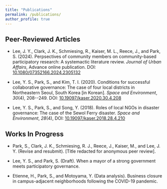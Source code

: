 ```yaml
---
title: "Publications"
permalink: /publications/
author_profile: true
---
```


## Peer-Reviewed Articles

- Lee, J. Y., Clark, J. K., Schmiesing, R., Kaiser, M. L., Reece, J., and Park, S. (2024). Perpsectives of community members on community-based participatory research: A systemactic literature review. *Journal of Urban Affairs*, Advance online publication. DOI: [10.1080/07352166.2024.2305132](https://doi.org/10.1080/07352166.2024.2305132)

- Lee, Y. S., Park, S., and Kim, T. I. (2020). Conditions for successful collaborative governance: The case of four local districts in Northeastern Seoul, South Korea \[in Korean\]. *Space and Environment*, *30*(4), 208--249. DOI: [10.19097/kaser.2020.30.4.208](https://doi.org/10.19097/kaser.2020.30.4.208)

- Lee, Y. S., Park, S., and Song, Y. (2018). Roles of local NGOs in disaster governance: The case of the Sewol Ferry disaster. *Space and Environment*, *28*(4), DOI: [10.19097/kaser.2018.28.4.210](https://doi.org/10.19097/kaser.2018.28.4.210)

## Works In Progress

- Park, S., Clark, J. K., Schmiesing, R. J., Reece, J., Kaiser, M., and Lee, J. Y. (Revise and resubmit). \[Title redacted for anonymous peer review\].

- Lee, Y. S., and Park, S. (Draft). When a mayor of a strong government meets participatory governance.

- Etienne, H., Park, S., and Motoyama, Y. (Data analysis). Business closure in campus-adjacent neighborhoods following the COVID-19 pandemic.